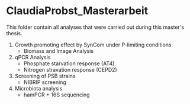 # ClaudiaProbst_Masterarbeit
This folder contain all analyses that were carried out during this master's thesis.
1. Growth promoting effect by SynCom under P-limiting conditions
    - Biomass and Image Analysis
2. qPCR Analysis 
    - Phosphate starvation response (AT4)
    - Nitrogen stravation response (CEPD2) 
3. Screening of PSB strains 
    - NIBRIP screening 
4. Microbiota analysis
    - hamPCR + 16S sequencing

